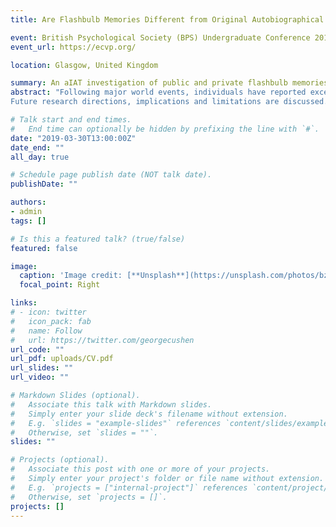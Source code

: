 ```yaml
---
title: Are Flashbulb Memories Different from Original Autobiographical Memories?

event: British Psychological Society (BPS) Undergraduate Conference 2019
event_url: https://ecvp.org/

location: Glasgow, United Kingdom

summary: An aIAT investigation of public and private flashbulb memories.
abstract: "Following major world events, individuals have reported exceptionally vivid and long-lasting memories of how they learnt about the news. These are termed flashbulb memories (FBMs) (Brown & Kulik, 1977), formed often in response to important, shocking and emotional episodes. A wealth of research suggests that FBMs constitute a special class of autobiographical memories, encoded at that moment in time like a snapshot. Recent studies have defined FBMs as only occurring with public events. In this study, we address the debate regarding whether FBMs are truly as special as previous findings show, and whether they also occur for private events. We argue that unlike what its term suggests, FBMs arise post- encoding and are operated on by a similar rehearsal mechanism as are ordinary memories. We compared memories of public and private events amongst 32 participants in 2 phases of data collection. The first phase constituted traditional measures of self-report, and the second phase involved an autobiographical implicit association task (aIAT). We hypothesized that 1) memory strength (assessed by explicit and implicit indices) for private events would be greater than that of public events as the former are more personally significant for individuals, and that 2) rehearsal frequency mediates this relationship. The present evidence did not support our hypotheses, nor did it support the view in previous literature that FBMs only occur for public events. There was no difference between explicit nor implicit indices across public and private events and rehearsal frequency was not predictive of memory strength. We also found that FBMs were recalled to high degrees of specificity, consistency and confidence, but were not automatically facilitated by the aIAT and hence implicate ordinary reconstructive processes.
Future research directions, implications and limitations are discussed."

# Talk start and end times.
#   End time can optionally be hidden by prefixing the line with `#`.
date: "2019-03-30T13:00:00Z"
date_end: ""
all_day: true

# Schedule page publish date (NOT talk date).
publishDate: ""

authors:
- admin
tags: []

# Is this a featured talk? (true/false)
featured: false

image:
  caption: 'Image credit: [**Unsplash**](https://unsplash.com/photos/bzdhc5b3Bxs)'
  focal_point: Right

links:
# - icon: twitter
#   icon_pack: fab
#   name: Follow
#   url: https://twitter.com/georgecushen
url_code: ""
url_pdf: uploads/CV.pdf
url_slides: ""
url_video: ""

# Markdown Slides (optional).
#   Associate this talk with Markdown slides.
#   Simply enter your slide deck's filename without extension.
#   E.g. `slides = "example-slides"` references `content/slides/example-slides.md`.
#   Otherwise, set `slides = ""`.
slides: ""

# Projects (optional).
#   Associate this post with one or more of your projects.
#   Simply enter your project's folder or file name without extension.
#   E.g. `projects = ["internal-project"]` references `content/project/deep-learning/index.md`.
#   Otherwise, set `projects = []`.
projects: []
---
```


